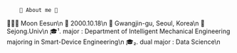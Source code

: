         👑 About me 👑
🙋🏻‍♀️ Moon Eesun\n
🎂 2000.10.18\n
🏡 Gwangjin-gu, Seoul, Korea\n
🏫 Sejong.Univ\n
🎓¹. major : Department of Intelligent Mechanical Engineering majoring in Smart-Device Engineering\n
🎓₂. dual major : Data Science\n


<!---
MoonEeSun/MoonEeSun is a ✨ special ✨ repository because its `README.md` (this file) appears on your GitHub profile.
You can click the Preview link to take a look at your changes.
--->
